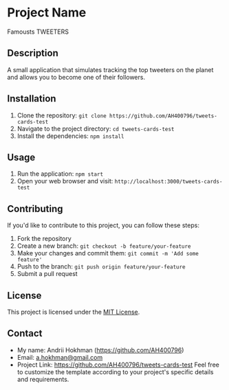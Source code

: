 # Project Name

Famousts TWEETERS

## Description

A small application that simulates tracking the top tweeters on the planet and
allows you to become one of their followers.

## Installation

1. Clone the repository:
   `git clone https://github.com/AH400796/tweets-cards-test`
2. Navigate to the project directory: `cd tweets-cards-test`
3. Install the dependencies: `npm install`

## Usage

1. Run the application: `npm start`
2. Open your web browser and visit: `http://localhost:3000/tweets-cards-test`

## Contributing

If you'd like to contribute to this project, you can follow these steps:

1. Fork the repository
2. Create a new branch: `git checkout -b feature/your-feature`
3. Make your changes and commit them: `git commit -m 'Add some feature'`
4. Push to the branch: `git push origin feature/your-feature`
5. Submit a pull request

## License

This project is licensed under the [MIT License](LICENSE).

## Contact

- My name: Andrii Hokhman (https://github.com/AH400796)
- Email: a.hokhman@gmail.com
- Project Link: https://github.com/AH400796/tweets-cards-test Feel free to
  customize the template according to your project's specific details and
  requirements.

